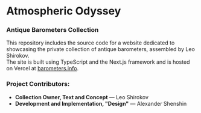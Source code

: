 # Atmospheric Odyssey

### Antique Barometers Collection

This repository includes the source code for a website dedicated to showcasing the private collection of antique barometers, assembled by Leo Shirokov.  
The site is built using TypeScript and the Next.js framework and is hosted on Vercel at [barometers.info](https://www.barometers.info/).

### Project Contributors:

- **Collection Owner, Text and Concept** — Leo Shirokov
- **Development and Implementation, "Design"** — Alexander Shenshin
  